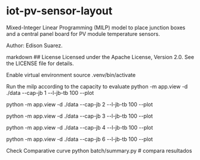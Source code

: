 # iot-pv-sensor-layout
Mixed-Integer Linear Programming (MILP) model to place junction boxes and a central panel board for PV module temperature sensors.

Author: Edison Suarez. 

markdown ## License Licensed under the Apache License, Version 2.0. See the LICENSE file for details.

Enable virtual environment
source .venv/bin/activate

Run the milp according to the capacity to evaluate
python -m app.view -d ./data --cap-jb 1  --l-jb-tb 100 --plot

python -m app.view -d ./data --cap-jb 2  --l-jb-tb 100 --plot

python -m app.view -d ./data --cap-jb 3  --l-jb-tb 100 --plot

python -m app.view -d ./data --cap-jb 4  --l-jb-tb 100 --plot

python -m app.view -d ./data --cap-jb 6  --l-jb-tb 100 --plot


Check Comparative curve
python batch/summary.py         # compara resultados


